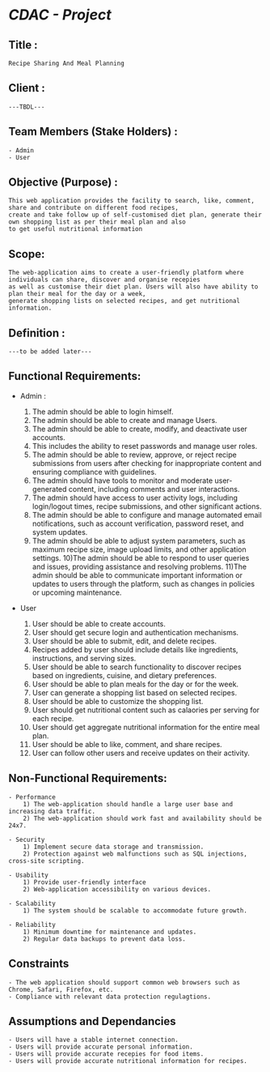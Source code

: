 # *CDAC - Project*

## Title :

	Recipe Sharing And Meal Planning

## Client :

	---TBDL--- 

## Team Members (Stake Holders) :

	- Admin
	- User

## Objective (Purpose) :

	This web application provides the facility to search, like, comment, share and contribute on different food recipes, 
	create and take follow up of self-customised diet plan, generate their own shopping list as per their meal plan and also 
	to get useful nutritional information

## Scope:

	The web-application aims to create a user-friendly platform where individuals can share, discover and organise recepies
	as well as customise their diet plan. Users will also have ability to plan their meal for the day or a week, 
	generate shopping lists on selected recipes, and get nutritional information.

## Definition :
	---to be added later---

## Functional Requirements:

  - Admin :
  
	1) The admin should be able to login himself. 
	2) The admin should be able to create and manage Users.
	3) The admin should be able to create, modify, and deactivate user accounts.
	4) This includes the ability to reset passwords and manage user roles.
	5) The admin should be able to review, approve, or reject recipe submissions from users after checking for inappropriate content and ensuring compliance with guidelines.
	6) The admin should have tools to monitor and moderate user-generated content, including comments and user interactions.
	7) The admin should have access to user activity logs, including login/logout times, recipe submissions, and other significant actions.
	8) The admin should be able to configure and manage automated email notifications, such as account verification, password reset, and system updates.
	9) The admin should be able to adjust system parameters, such as maximum recipe size, image upload limits, and other application settings.
	10)The admin should be able to respond to user queries and issues, providing assistance and resolving problems.
	11)The admin should be able to communicate important information or updates to users through the platform, such as changes in policies or upcoming maintenance.

  - User
  
	1) User should be able to create accounts.
	2) User should get secure login and authentication mechanisms.
	3) User should be able to submit, edit, and delete recipes.
	4) Recipes added by user should include details like ingredients, instructions, and serving sizes.
	5) User should be able to search functionality to discover recipes based on ingredients, cuisine, and dietary preferences.
	6) User should be able to plan meals for the day or for the week.
	7) User can generate a shopping list based on selected recipes.
	8) User should be able to customize the shopping list.
	9) User should get nutritional content such as calaories per serving for each recipe.
	10) User should get aggregate nutritional information for the entire meal plan.
	11) User should be able to like, comment, and share recipes.
	12) User can follow other users and receive updates on their activity.

## Non-Functional Requirements:

	- Performance
		1) The web-application should handle a large user base and increasing data traffic.
		2) The web-application should work fast and availability should be 24x7.
		
	- Security 
		1) Implement secure data storage and transmission.
		2) Protection against web malfunctions such as SQL injections, cross-site scripting.
		
	- Usability 
		1) Provide user-friendly interface
		2) Web-application accessibility on various devices.
		
	- Scalability
		1) The system should be scalable to accommodate future growth.
		
	- Reliability
		1) Minimum downtime for maintenance and updates.
		2) Regular data backups to prevent data loss.
	
## Constraints
	
	- The web application should support common web browsers such as Chrome, Safari, Firefox, etc.
	- Compliance with relevant data protection regulagtions.

## Assumptions and Dependancies

	- Users will have a stable internet connection.
	- Users will provide accurate personal information.
	- Users will provide accurate recepies for food items.
	- Users will provide accurate nutritional information for recipes.
	
